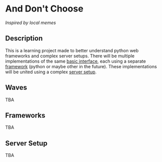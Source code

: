 # And Don't Choose
*Inspired by local memes*

## Description
This is a learning project made to better understand python web frameworks and complex server setups. There will be multiple implementations of the same [basic interface](#waves), each using a separate [framework](#frameworks) (python or maybe other in the future). These implementations will be united using a complex [server setup](#server-setup).

## Waves
TBA

## Frameworks
TBA

## Server Setup
TBA
